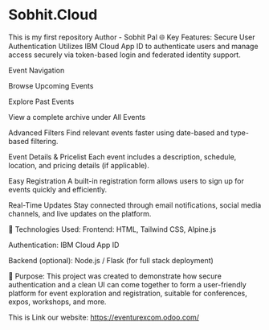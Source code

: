 # Sobhit.Cloud
This is my first repository
Author - Sobhit Pal
🌐 Key Features:
Secure User Authentication
Utilizes IBM Cloud App ID to authenticate users and manage access securely via token-based login and federated identity support.

Event Navigation

Browse Upcoming Events

Explore Past Events

View a complete archive under All Events

Advanced Filters
Find relevant events faster using date-based and type-based filtering.

Event Details & Pricelist
Each event includes a description, schedule, location, and pricing details (if applicable).

Easy Registration
A built-in registration form allows users to sign up for events quickly and efficiently.

Real-Time Updates
Stay connected through email notifications, social media channels, and live updates on the platform.

🔐 Technologies Used:
Frontend: HTML, Tailwind CSS, Alpine.js

Authentication: IBM Cloud App ID

Backend (optional): Node.js / Flask (for full stack deployment)

📌 Purpose:
This project was created to demonstrate how secure authentication and a clean UI can come together to form a user-friendly platform for event exploration and registration, suitable for conferences, expos, workshops, and more.

This is Link our website: https://eventurexcom.odoo.com/
